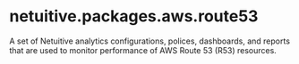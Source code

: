 # netuitive.packages.aws.route53
A set of Netuitive analytics configurations, polices, dashboards, and reports that are used to monitor performance of AWS Route 53 (R53) resources.